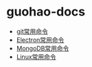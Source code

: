 # guohao-docs

* [git常用命令](https://github.com/guohaoxu/guohao-docs/blob/master/git-doc/git.md)
* [Electron常用命令](https://github.com/guohaoxu/guohao-docs/blob/master/electron-doc/electron.md)
* [MongoDB常用命令](https://github.com/guohaoxu/guohao-docs/blob/master/mongodb-doc/mongodb.md)
* [Linux常用命令](https://github.com/guohaoxu/guohao-docs/blob/master/linux-doc/linux.md)
